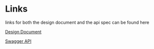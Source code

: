 # Links
links for both the design document and the api spec can be found here

[Design Document](https://docs.google.com/document/d/11B2wQLVqNMqiVPwI3ufNNtrIvAKz7k3E83TwrgYbzWM/edit?usp=sharing)

[Swagger API](https://app.swaggerhub.com/apis-docs/nate-dolz/Brij/1.0.0#/default/redirectURL)
